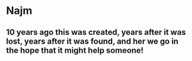# Najm

## 10 years ago this was created, years after it was lost, years after it was found, and her we go in the hope that it might help someone!

